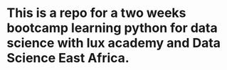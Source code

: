 # This is a repo for a two weeks bootcamp learning python for data science with lux academy and Data Science East Africa.
